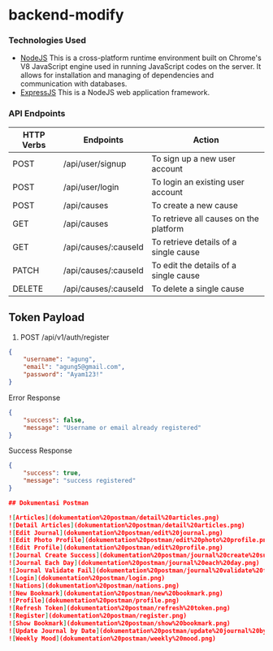 # backend-modify

### Technologies Used
* [NodeJS](https://nodejs.org/) This is a cross-platform runtime environment built on Chrome's V8 JavaScript engine used in running JavaScript codes on the server. It allows for installation and managing of dependencies and communication with databases.
* [ExpressJS](https://www.expresjs.org/) This is a NodeJS web application framework.

### API Endpoints
| HTTP Verbs | Endpoints | Action |
| --- | --- | --- |
| POST | /api/user/signup | To sign up a new user account |
| POST | /api/user/login | To login an existing user account |
| POST | /api/causes | To create a new cause |
| GET | /api/causes | To retrieve all causes on the platform |
| GET | /api/causes/:causeId | To retrieve details of a single cause |
| PATCH | /api/causes/:causeId | To edit the details of a single cause |
| DELETE | /api/causes/:causeId | To delete a single cause |

## Token Payload

1. POST /api/v1/auth/register

```json
{
    "username": "agung",
    "email": "agung5@gmail.com",
    "password": "Ayam123!"
}
```
Error Response
```json
{
    "success": false,
    "message": "Username or email already registered"
}
```

Success Response
```json
{
    "success": true,
    "message": "success registered"
}

## Dokumentasi Postman

![Articles](dokumentation%20postman/detail%20articles.png)
![Detail Articles](dokumentation%20postman/detail%20articles.png)
![Edit Journal](dokumentation%20postman/edit%20journal.png)
![Edit Photo Profile](dokumentation%20postman/edit%20photo%20profile.png)
![Edit Profile](dokumentation%20postman/edit%20profile.png)
![Journal Create Success](dokumentation%20postman/journal%20create%20success.png)
![Journal Each Day](dokumentation%20postman/journal%20each%20day.png)
![Journal Validate Fail](dokumentation%20postman/journal%20validate%20fail.png)
![Login](dokumentation%20postman/login.png)
![Nations](dokumentation%20postman/nations.png)
![New Bookmark](dokumentation%20postman/new%20bookmark.png)
![Profile](dokumentation%20postman/profile.png)
![Refresh Token](dokumentation%20postman/refresh%20token.png)
![Register](dokumentation%20postman/register.png)
![Show Bookmark](dokumentation%20postman/show%20bookmark.png)
![Update Journal by Date](dokumentation%20postman/update%20journal%20by%20date.png)
![Weekly Mood](dokumentation%20postman/weekly%20mood.png)
